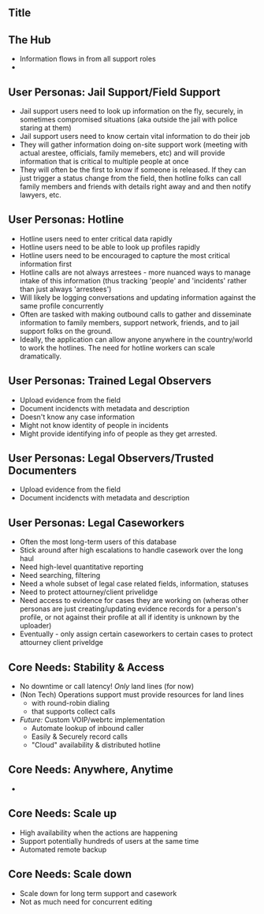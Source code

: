 ## Title

## The Hub
  - Information flows in from all support roles
  - <diagram>

## User Personas: Jail Support/Field Support
  - Jail support users need to look up information on the fly, securely, in sometimes compromised situations (aka outside the jail with police staring at them)
  - Jail support users need to know certain vital information to do their job 
  - They will gather information doing on-site support work (meeting with actual arestee, officials, family memebers, etc) and will provide information that is critical to multiple people at once
  - They will often be the first to know if someone is released. If they can just trigger a status change from the field, then hotline folks can call family members and friends with details right away and and then notify lawyers, etc.
  
## User Personas: Hotline
  - Hotline users need to enter critical data rapidly
  - Hotline users need to be able to look up profiles rapidly
  - Hotline users need to be encouraged to capture the most critical information first
  - Hotline calls are not always arrestees - more nuanced ways to manage intake of this information (thus tracking 'people' and 'incidents' rather than just always 'arrestees')
  - Will likely be logging conversations and updating information against the same profile concurrently
  - Often are tasked with making outbound calls to gather and disseminate information to family members, support network, friends, and to jail support folks on the ground.
  - Ideally, the application can allow anyone anywhere in the country/world to work the hotlines. The need for hotline workers can scale dramatically.
  
## User Personas: Trained Legal Observers
  - Upload evidence from the field
  - Document incidencts with metadata and description
  - Doesn't know any case information
  - Might not know identity of people in incidents
  - Might provide identifying info of people as they get arrested.
  
## User Personas: Legal Observers/Trusted Documenters
  - Upload evidence from the field
  - Document incidencts with metadata and description

## User Personas: Legal Caseworkers
  - Often the most long-term users of this database
  - Stick around after high escalations to handle casework over the long haul
  - Need high-level quantitative reporting
  - Need searching, filtering
  - Need a whole subset of legal case related fields, information, statuses
  - Need to protect attourney/client privelidge
  - Need access to evidence for cases they are working on (wheras other personas are just creating/updating evidence records for a person's profile, or not against their profile at all if identity is unknown by the uploader)
  - Eventually - only assign certain caseworkers to certain cases to protect attourney client priveldge

## Core Needs: Stability & Access
  - No downtime or call latency! *Only* land lines (for now)
  - (Non Tech) Operations support must provide resources for land lines
    - with round-robin dialing
    - that supports collect calls
  - *Future:* Custom VOIP/webrtc implementation
    - Automate lookup of inbound caller
    - Easily & Securely record calls
    - "Cloud" availability & distributed hotline

## Core Needs: Anywhere, Anytime
  - 

## Core Needs: Scale up
  - High availability when the actions are happening
  - Support potentially hundreds of users at the same time
  - Automated remote backup
 
## Core Needs: Scale down
  - Scale down for long term support and casework
  - Not as much need for concurrent editing
